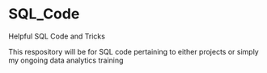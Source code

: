 # SQL_Code
Helpful SQL Code and Tricks

This respository will be for SQL code pertaining to either projects or simply my ongoing data analytics training
